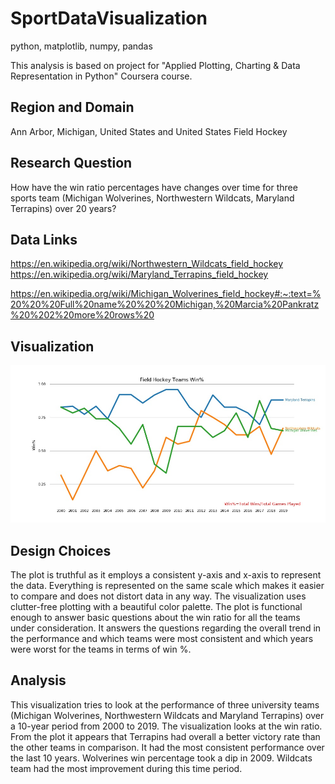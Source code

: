 # SportDataVisualization

python, matplotlib, numpy, pandas

This analysis is based on project for "Applied Plotting, Charting & Data Representation in Python" Coursera course.

## Region and Domain
Ann Arbor, Michigan, United States and United States
Field Hockey

## Research Question
How have the win ratio percentages have changes over time for three sports team (Michigan Wolverines, Northwestern Wildcats, Maryland Terrapins) over 20 years?

## Data Links
https://en.wikipedia.org/wiki/Northwestern_Wildcats_field_hockey
https://en.wikipedia.org/wiki/Maryland_Terrapins_field_hockey

https://en.wikipedia.org/wiki/Michigan_Wolverines_field_hockey#:~:text=%20%20%20Full%20name%20%20%20Michigan,%20Marcia%20Pankratz%20%202%20more%20rows%20

## Visualization
![alt text](image.png)

## Design Choices
The plot is truthful as it employs a consistent y-axis and x-axis to represent the data. Everything is represented on the same scale which makes it easier to compare and does not distort data in any way.
The visualization uses clutter-free plotting with a beautiful color palette.
The plot is functional enough to answer basic questions about the win ratio for all the teams under consideration.
It answers the questions regarding the overall trend in the performance and which teams were most consistent and which years were worst for the teams in terms of win %.
 
## Analysis
This visualization tries to look at the performance of three university teams (Michigan Wolverines, Northwestern Wildcats and Maryland Terrapins) over a 10-year period from 2000 to 2019. The visualization looks at the win ratio. From the plot it appears that Terrapins had overall a better victory rate than the other teams in comparison. It had the most consistent performance over the last 10 years. Wolverines win percentage took a dip in 2009. Wildcats team had the most improvement during this time period.
